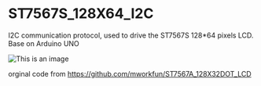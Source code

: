 # ST7567S_128X64_I2C
I2C communication protocol, used to drive the ST7567S 128*64 pixels LCD. 
Base on Arduino UNO

![This is an image](/luetee/ST7567S_128X64_I2C/raw/main/doc/128X64_I2C_ST7567S_back.png)
<img src="/luetee/ST7567S_128X64_I2C/raw/main/doc/128X64_I2C_ST7567S_back.png" alt="" style="max-width: 100%;">



orginal code from  https://github.com/mworkfun/ST7567A_128X32DOT_LCD
